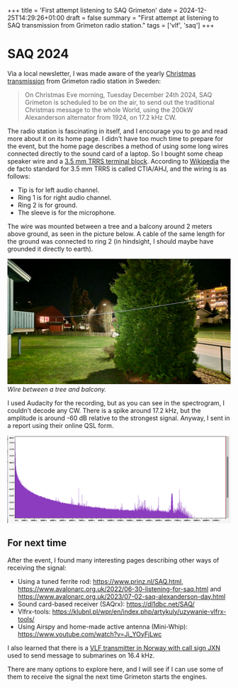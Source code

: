 +++
title = 'First attempt listening to SAQ Grimeton'
date = 2024-12-25T14:29:26+01:00
draft = false
summary = "First attempt at listening to SAQ transmission from Grimeton radio station."
tags = ['vlf', 'saq']
+++

# SAQ 2024

Via a local newsletter, I was made aware of the yearly [Christmas transmission](https://alexander.n.se/en/saq-to-air-on-christmas-eve-morning-dec-24th-2024/) from Grimeton radio station in Sweden:

> On Christmas Eve morning, Tuesday December 24th 2024, SAQ Grimeton is scheduled to be on the air, to send out the traditional Christmas message to the whole World, using the 200kW Alexanderson alternator from 1924, on 17.2 kHz CW.

The radio station is fascinating in itself, and I encourage you to go and read more about it on its home page. I didn't have too much time to prepare for the event, but the home page describes a method of using some long wires connected directly to the sound card of a laptop. So I bought some cheap speaker wire and a [3.5 mm TRRS terminal block](https://www.kjell.com/no/produkter/kabler-og-kontakter/kabler-for-lyd/35-mm/35-mm-kontakter/terminalblokk-35-mm-hann-stereo-p69025). According to [Wikipedia](https://en.wikipedia.org/wiki/Phone_connector_(audio)#TRRS_standards) the de facto standard for 3.5 mm TRRS is called CTIA/AHJ, and the wiring is as follows:
* Tip is for left audio channel.
* Ring 1 is for right audio channel.
* Ring 2 is for ground.
* The sleeve is for the microphone.

The wire was mounted between a tree and a balcony around 2 meters above ground, as seen in the picture below. A cable of the same length for the ground was connected to ring 2 (in hindsight, I should maybe have grounded it directly to earth).

![A wire antenna going from a tree to the balcony.](saq_antenna.jpg)
_Wire between a tree and balcony._

I used Audacity for the recording, but as you can see in the spectrogram, I couldn't decode any CW. There is a spike around 17.2 kHz, but the amplitude is around -60 dB relative to the strongest signal. Anyway, I sent in a report using their online QSL form.

![The frequency spectrum in Audacity.](saq_spektrum.png)

## For next time

After the event, I found many interesting pages describing other ways of receiving the signal:
* Using a tuned ferrite rod: https://www.prinz.nl/SAQ.html, https://www.avalonarc.org.uk/2022/06-30-listening-for-saq.html and https://www.avalonarc.org.uk/2023/07-02-saq-alexanderson-day.html
* Sound card-based receiver (SAQrx): https://dl1dbc.net/SAQ/
* Vlfrx-tools: https://klubnl.pl/wpr/en/index.php/artykuly/uzywanie-vlfrx-tools/
* Using Airspy and home-made active antenna (Mini-Whip): https://www.youtube.com/watch?v=Ji_YOyFjLwc

I also learned that there is a [VLF transmitter in Norway with call sign JXN](https://en.wikipedia.org/wiki/Noviken_VLF_Transmitter) used to send message to submarines on 16.4 kHz.

There are many options to explore here, and I will see if I can use some of them to receive the signal the next time Grimeton starts the engines.
